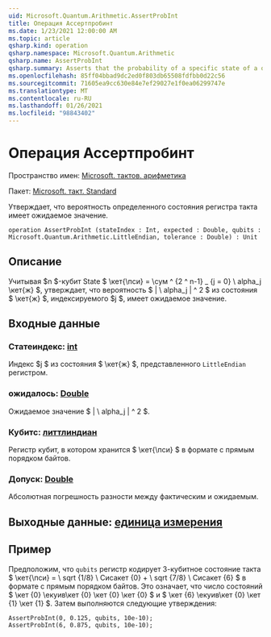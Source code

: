 ```yaml
---
uid: Microsoft.Quantum.Arithmetic.AssertProbInt
title: Операция Ассертпробинт
ms.date: 1/23/2021 12:00:00 AM
ms.topic: article
qsharp.kind: operation
qsharp.namespace: Microsoft.Quantum.Arithmetic
qsharp.name: AssertProbInt
qsharp.summary: Asserts that the probability of a specific state of a quantum register has the expected value.
ms.openlocfilehash: 85ff04bbad9dc2ed0f803db65508fdfbb0d22c56
ms.sourcegitcommit: 71605ea9cc630e84e7ef29027e1f0ea06299747e
ms.translationtype: MT
ms.contentlocale: ru-RU
ms.lasthandoff: 01/26/2021
ms.locfileid: "98843402"
---
```

# <a name="assertprobint-operation"></a>Операция Ассертпробинт

Пространство имен: [Microsoft. тактов. арифметика](xref:Microsoft.Quantum.Arithmetic)

Пакет: [Microsoft. такт. Standard](https://nuget.org/packages/Microsoft.Quantum.Standard)


Утверждает, что вероятность определенного состояния регистра такта имеет ожидаемое значение.

```qsharp
operation AssertProbInt (stateIndex : Int, expected : Double, qubits : Microsoft.Quantum.Arithmetic.LittleEndian, tolerance : Double) : Unit
```


## <a name="description"></a>Описание

Учитывая $n $-кубит State $ \кет{\пси} = \сум ^ {2 ^ n-1} _ {j = 0} \ alpha_j \кет{ж} $, утверждает, что вероятность $ | \ alpha_j | ^ 2 $ из состояния $ \кет{ж} $, индексируемого $j $, имеет ожидаемое значение.

## <a name="input"></a>Входные данные

### <a name="stateindex--int"></a>Статеиндекс: [int](xref:microsoft.quantum.lang-ref.int)

Индекс $j $ из состояния $ \кет{ж} $, представленного `LittleEndian` регистром.


### <a name="expected--double"></a>ожидалось: [Double](xref:microsoft.quantum.lang-ref.double)

Ожидаемое значение $ | \ alpha_j | ^ 2 $.


### <a name="qubits--littleendian"></a>Кубитс: [литтлиндиан](xref:Microsoft.Quantum.Arithmetic.LittleEndian)

Регистр кубит, в котором хранится $ \кет{\пси} $ в формате с прямым порядком байтов.


### <a name="tolerance--double"></a>Допуск: [Double](xref:microsoft.quantum.lang-ref.double)

Абсолютная погрешность разности между фактическим и ожидаемым.



## <a name="output--unit"></a>Выходные данные: [единица измерения](xref:microsoft.quantum.lang-ref.unit)



## <a name="example"></a>Пример

Предположим, что `qubits` регистр кодирует 3-кубитное состояние такта $ \кет{\пси} = \ sqrt {1/8} \ Сисакет {0} + \ sqrt {7/8} \ Сисакет {6} $ в формате с прямым порядком байтов.
Это означает, что число состояний $ \кет {0} \екуив\кет {0} \кет {0} \кет {0} $ и $ \кет {6} \екуив\кет {0} \кет {1} \кет {1} $. Затем выполняются следующие утверждения:

```qsharp
AssertProbInt(0, 0.125, qubits, 10e-10);
AssertProbInt(6, 0.875, qubits, 10e-10);
```